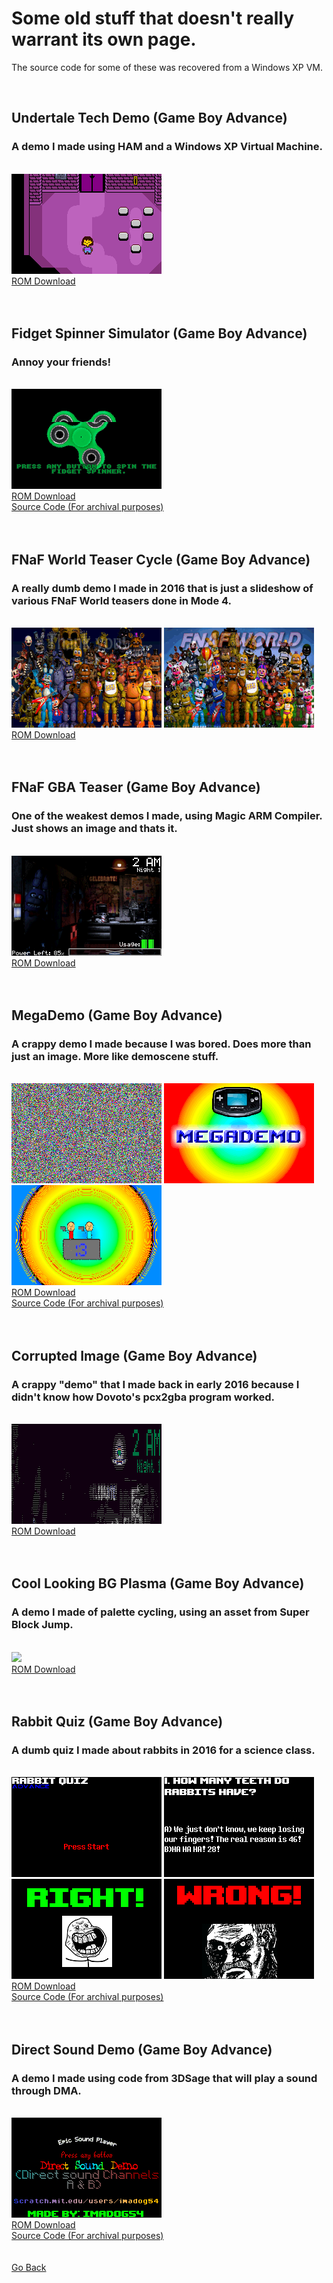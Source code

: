 <html>
<body>
<h1>Some old stuff that doesn't really warrant its own page.</h1>
<p>The source code for some of these was recovered from a Windows XP VM.</p><br />
<h2>Undertale Tech Demo (Game Boy Advance)</h2>
<h3>A demo I made using HAM and a Windows XP Virtual Machine.</h3> <br />
<img src="../images/archive-misc/undertale.png"><br />
<a href="../downloads/Undertale Tech Demo.gba">ROM Download</a><br />
<br />
<br />
<h2>Fidget Spinner Simulator (Game Boy Advance)</h2>
<h3>Annoy your friends!</h3> <br />
<img src="../images/archive-misc/fidget.png"><br />
<a href="../downloads/Fidget Spinner Simulator.gba">ROM Download</a><br />
<a href="../downloads/Fidget Spinner_src.zip">Source Code (For archival purposes)</a><br />
<br />
<br />
<h2>FNaF World Teaser Cycle (Game Boy Advance)</h2>
<h3>A really dumb demo I made in 2016 that is just a slideshow of various FNaF World teasers done in Mode 4.</h3> <br />
<img src="../images/archive-misc/teasercyc0.png">
<img src="../images/archive-misc/teasercyc1.png"><br />
<a href="../downloads/FNaF World Teaser Cycle.gba">ROM Download</a><br />
<br />
<br />
<h2>FNaF GBA Teaser (Game Boy Advance)</h2>
<h3>One of the weakest demos I made, using Magic ARM Compiler. Just shows an image and thats it.</h3> <br />
<img src="../images/archive-misc/fnafteaser.png"><br />
<a href="../downloads/FNaF GBA Teaser.gba">ROM Download</a><br />
<br />
<br />
<h2>MegaDemo (Game Boy Advance)</h2>
<h3>A crappy demo I made because I was bored. Does more than just an image. More like demoscene stuff.</h3> <br />
<img src="../images/archive-misc/megademo0.png">
<img src="../images/archive-misc/megademo1.png">
<img src="../images/archive-misc/megademo2.png"><br />
<a href="../downloads/MegaDemo.gba">ROM Download</a><br />
<a href="../downloads/MegaDemo_src.zip">Source Code (For archival purposes)</a><br />
<br />
<br />
<h2>Corrupted Image (Game Boy Advance)</h2>
<h3>A crappy "demo" that I made back in early 2016 because I didn't know how Dovoto's pcx2gba program worked.</h3> <br />
<img src="../images/archive-misc/corrupt.png"><br />
<a href="../downloads/Corrupted Image.gba">ROM Download</a><br />
<br />
<br />
<h2>Cool Looking BG Plasma (Game Boy Advance)</h2>
<h3>A demo I made of palette cycling, using an asset from Super Block Jump.</h3> <br />
<img src="../images/archive-misc/plasma.gif"><br />
<a href="../downloads/Cool Looking BG Plasma (SBJ).gba">ROM Download</a><br />
<br />
<br />
<h2>Rabbit Quiz (Game Boy Advance)</h2>
<h3>A dumb quiz I made about rabbits in 2016 for a science class.</h3> <br />
<img src="../images/archive-misc/rabbit0.png">
<img src="../images/archive-misc/rabbit1.png">
<img src="../images/archive-misc/rabbit2.png">
<img src="../images/archive-misc/rabbit3.png"><br />
<a href="../downloads/Rabbit Quiz.gba">ROM Download</a><br />
<a href="../downloads/RabbitQuiz_src.zip">Source Code (For archival purposes)</a><br />
<br />
<br />
<h2>Direct Sound Demo (Game Boy Advance)</h2>
<h3>A demo I made using code from 3DSage that will play a sound through DMA.</h3> <br />
<img src="../images/archive-misc/dsdemo.png"><br />
<a href="../downloads/Direct Sound Demo.gba">ROM Download</a><br />
<a href="../downloads/DirectSoundDemo_src.zip">Source Code (For archival purposes)</a><br />
</body>
<br />
<br />
<a href="../archive">Go Back</a>
</html>